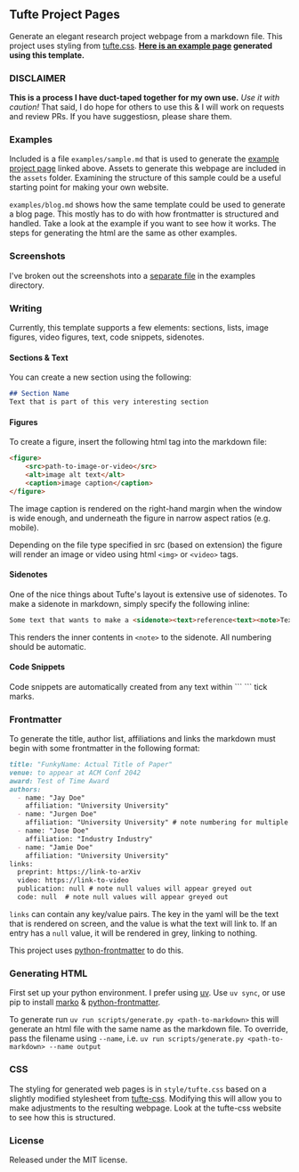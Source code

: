 ## Tufte Project Pages

Generate an elegant research project webpage from a markdown file. This project uses styling from [tufte.css](https://github.com/edwardtufte/tufte-css). **[Here is an example page](https://amritkwatra.com/research/splatoverflow) generated using this template.**

### DISCLAIMER
**This is a process I have duct-taped together for my own use.** _Use it with caution!_ That said, I do hope for others to use this & I will work on requests and review PRs. If you have suggestiosn, please share them.

### Examples
Included is a file `examples/sample.md` that is used to generate the [example project page](https://amritkwatra.com/research/splatoverflow) linked above. Assets to generate this webpage are included in the `assets` folder. Examining the structure of this sample could be a useful starting point for making your own website.

`examples/blog.md` shows how the same template could be used to generate a blog page. This mostly has to do with how frontmatter is structured and handled. Take a look at the example if you want to see how it works. The steps for generating the html are the same as other examples.

### Screenshots
I've broken out the screenshots into a [separate file](examples/screenshots.md) in the examples directory.

### Writing
Currently, this template supports a few elements: sections, lists, image figures, video figures, text, code snippets, sidenotes.

#### Sections & Text
You can create a new section using the following:

```md
## Section Name
Text that is part of this very interesting section
```

#### Figures
To create a figure, insert the following html tag into the markdown file:

```md
<figure>
    <src>path-to-image-or-video</src>
    <alt>image alt text</alt>
    <caption>image caption</caption>
</figure>
```
The image caption is rendered on the right-hand margin when the window is wide enough, and underneath the figure in narrow aspect ratios (e.g. mobile).

Depending on the file type specified in src (based on extension) the figure will render an image or video using html `<img>` or `<video>` tags.

#### Sidenotes
One of the nice things about Tufte's layout is extensive use of sidenotes. To make a sidenote in markdown, simply specify the following inline:
```md
Some text that wants to make a <sidenote><text>reference<text><note>Text that explains the reference.<note></sidenote> that helps provide the reader context
```
This renders the inner contents in `<note>` to the sidenote. All numbering should be automatic.

#### Code Snippets
Code snippets are automatically created from any text within \``` \``` tick marks.

### Frontmatter
To generate the title, author list, affiliations and links the markdown must begin with some frontmatter in the following format:
```md
title: "FunkyName: Actual Title of Paper"
venue: to appear at ACM Conf 2042
award: Test of Time Award
authors:
  - name: "Jay Doe"
    affiliation: "University University"
  - name: "Jurgen Doe"
    affiliation: "University University" # note numbering for multiple common affiliations is done automatically. Currently only one affiliation per author is supported.
  - name: "Jose Doe"
    affiliation: "Industry Industry"
  - name: "Jamie Doe"
    affiliation: "University University"
links:
  preprint: https://link-to-arXiv
  video: https://link-to-video
  publication: null # note null values will appear greyed out
  code: null  # note null values will appear greyed out
```
`links` can contain any key/value pairs. The key in the yaml will be the text that is rendered on screen, and the value is what the text will link to. If an entry has a `null` value, it will be rendered in grey, linking to nothing.

This project uses [python-frontmatter](https://github.com/eyeseast/python-frontmatter) to do this.

### Generating HTML

First set up your python environment. I prefer using [uv](https://docs.astral.sh/uv/). Use `uv sync`, or use pip to install [marko](https://marko-py.readthedocs.io/en/latest/index.html) & [python-frontmatter](https://github.com/eyeseast/python-frontmatter).

To generate run `uv run scripts/generate.py <path-to-markdown>` this will generate an html file with the same name as the markdown file. To override, pass the filename using `--name`, i.e. `uv run scripts/generate.py <path-to-markdown> --name output`

### CSS

The styling for generated web pages is in `style/tufte.css` based on a slightly modified stylesheet from [tufte-css](https://github.com/edwardtufte/tufte-css). Modifying this will allow you to make adjustments to the resulting webpage. Look at the tufte-css website to see how this is structured.

### License

Released under the MIT license.
